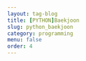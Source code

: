 ```yaml
---
layout: tag-blog
title: [PYTHON]Baekjoon
slug: python_baekjoon
category: programming
menu: false
order: 4
---
```

